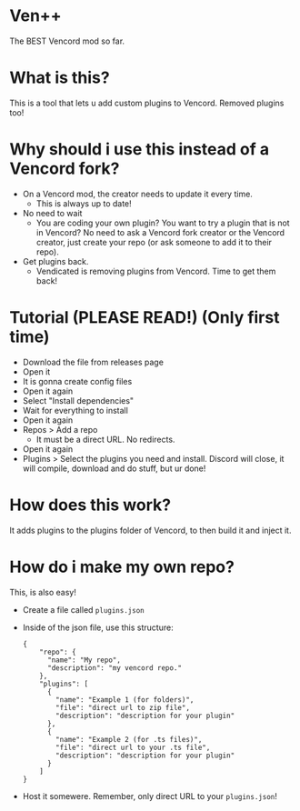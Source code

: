 # Ven++

The BEST Vencord mod so far.

# What is this?
This is a tool that lets u add custom plugins to Vencord. Removed plugins too!

# Why should i use this instead of a Vencord fork?
- On a Vencord mod, the creator needs to update it every time.
	- This is always up to date!
- No need to wait
	- You are coding your own plugin? You want to try a plugin that is not in Vencord? No need to ask a Vencord fork creator or the Vencord creator, just create your repo (or ask someone to add it to their repo).
- Get plugins back.
	- Vendicated is removing plugins from Vencord. Time to get them back!

# Tutorial (PLEASE READ!) (Only first time)
- Download the file from releases page
- Open it
- It is gonna create config files
- Open it again
- Select "Install dependencies"
- Wait for everything to install
- Open it again
- Repos > Add a repo
	- It must be a direct URL. No redirects.
- Open it again
- Plugins > Select the plugins you need and install. Discord will close, it will compile, download and do stuff, but ur done!

# How does this work?
It adds plugins to the plugins folder of Vencord, to then build it and inject it.

# How do i make my own repo?

This, is also easy!

- Create a file called `plugins.json`
- Inside of the json file, use this structure:

      {
	      "repo": {
	        "name": "My repo",
	        "description": "my vencord repo."
	      },
	      "plugins": [
	        {
	          "name": "Example 1 (for folders)",
	          "file": "direct url to zip file",
	          "description": "description for your plugin"
	        },
	        {
	          "name": "Example 2 (for .ts files)",
	          "file": "direct url to your .ts file",
	          "description": "description for your plugin"
	        }
	      ]
	  }
    
- Host it somewere. Remember, only direct URL to your `plugins.json`!
